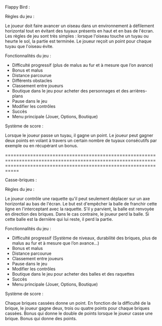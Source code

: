 Flappy Bird :

Règles du jeu : 

Le joueur doit faire avancer un oiseau dans un environnement à défilement horizontal tout en évitant des tuyaux présents en haut et en bas de l'écran. 
Les règles de jeu sont très simples : lorsque l'oiseau touche un tuyau ou heurte le sol, la partie est terminée. 
Le joueur reçoit un point pour chaque tuyau que l'oiseau évite.

Fonctionnalités du jeu :

- Difficulté progressif (plus de malus au fur et à mesure que l’on avance)
- Bonus et malus
- Distance parcourue
- Différents obstacles
- Classement entre joueurs
- Boutique dans le jeu pour acheter des personnages et des arrières-plans
- Pause dans le jeu
- Modifier les contrôles
- Succès
- Menu principale (Jouer, Options, Boutique)

Système de score :

Lorsque le joueur passe un tuyau, il gagne un point.
Le joueur peut gagner deux points en volant à travers un certain nombre de tuyaux consécutifs par exemple ou en récupérant un bonus.


=======================================================================================================================================================================

Casse-briques :

Règles du jeu :

Le joueur contrôle une raquette qu'il peut seulement déplacer sur un axe horizontal au bas de l'écran.
Le but est d'empêcher la balle de franchir cette ligne en l'interceptant avec la raquette. S'il y parvient, la balle est renvoyée en direction des briques.
Dans le cas contraire, le joueur perd la balle. Si cette balle est la dernière qui lui reste, il perd la partie. 


Fonctionnalités du jeu :


- Difficulté progressif (Système de niveaux, durabilité des briques, plus de malus au fur et à mesure que l’on avance…)
- Bonus et malus
- Distance parcourue
- Classement entre joueurs
- Pause dans le jeu
- Modifier les contrôles
- Boutique dans le jeu pour acheter des balles et des raquettes
- Succès
- Menu principale (Jouer, Options, Boutique)

Système de score :

Chaque briques cassées donne un point.
En fonction de la difficulté de la brique, le joueur gagne deux, trois ou quatre points pour chaque briques cassées.
Bonus qui donne le double de points lorsque le joueur casse une brique.
Bonus qui donne des points.




